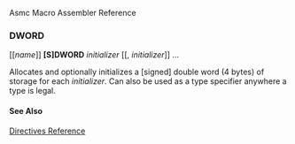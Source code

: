 Asmc Macro Assembler Reference

### DWORD

[[_name_]] **[S]DWORD** _initializer_ [[, _initializer_]] ...

Allocates and optionally initializes a [signed] double word (4 bytes) of storage for each _initializer_. Can also be used as a type specifier anywhere a type is legal.

#### See Also

[Directives Reference](readme.md)
